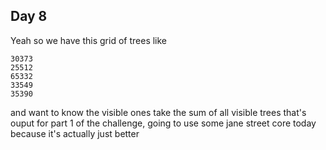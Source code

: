 ## Day 8

Yeah so we have this grid of trees like
```
30373
25512
65332
33549
35390
```
and want to know the visible ones take the sum of all visible trees that's
ouput for part 1 of the challenge, going to use some jane street core today
because it's actually just better
